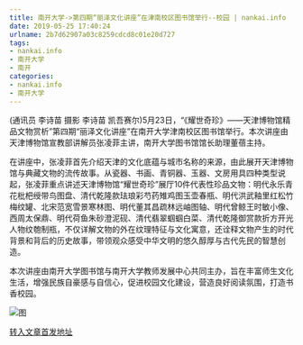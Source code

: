 ```yaml
---
title: 南开大学->第四期“丽泽文化讲座”在津南校区图书馆举行--校园 | nankai.info
date: 2019-05-25 17:40:24
urlname: 2b7d62907a03c8259cdcd8c01e20d727
tags: 
- nankai.info
- 南开大学
- 南开
categories:
- nankai.info
- 南开大学
---
```



(通讯员 李诗苗 摄影 李诗苗 凯吾赛尔)5月23日，“《耀世奇珍》——天津博物馆精品文物赏析”第四期“丽泽文化讲座”在南开大学津南校区图书馆举行。本次讲座由天津博物馆宣教部讲解员张凌菲主讲，南开大学图书馆馆长助理董蓓主持。

在讲座中，张凌菲首先介绍天津的文化底蕴与城市名称的来源，由此展开天津博物馆与典藏文物的流传故事。从瓷器、书画、青铜器、玉器、文房用具四种类型说起，张凌菲重点讲述天津博物馆“耀世奇珍”展厅10件代表性珍品文物：明代永乐青花枇杷绶带鸟图盘、清代乾隆款珐琅彩芍药雉鸡图玉壶春瓶、明代洪武釉里红松竹梅纹罐、北宋范宽雪景寒林图、明代董其昌疏林远岫图轴、明代曾鲸王时敏小像、西周太保鼎、明代荷鱼朱砂澄泥砚、清代翡翠蝈蝈白菜、清代乾隆御赏款折方开光人物纹匏制瓶，不仅详解文物的外在纹理特征与文化寓意，还诠释文物产生的时代背景和背后的历史故事，带领观众感受中华文明的悠久醇厚与古代先民的智慧创造。

本次讲座由南开大学图书馆与南开大学教师发展中心共同主办，旨在丰富师生文化生活，增强民族自豪感与自信心，促进校园文化建设，营造良好阅读氛围，打造书香校园。



![图](http://news.nankai.edu.cn/pic/0/00/35/66/356606_779894.jpg)

[转入文章首发地址](http://news.nankai.edu.cn/qqxy/system/2019/05/25/000453576.shtml)